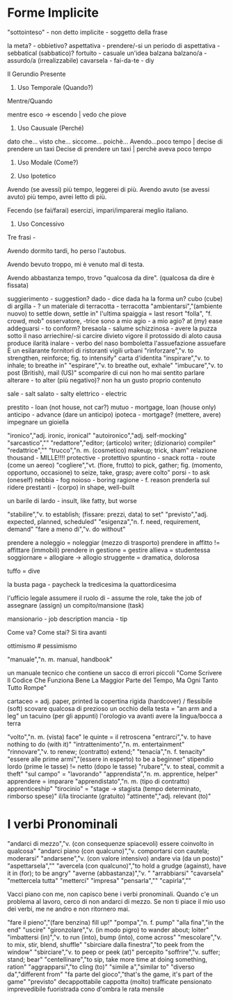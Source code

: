 # Forme Implicite

"sottointeso" - non detto
implicite - soggetto della frase

la meta? - obbietivo?
aspettativa - prendere/-si un periodo di aspettativa - sebbatical (sabbatico)?
fortuito - casuale
un'idea balzana
balzano/a - assurdo/a (irrealizzabile)
cavarsela - 
fai-da-te - diy

Il Gerundio Presente

1. Uso Temporale (Quando?)

Mentre/Quando

mentre esco -> escendo | vedo che piove

1. Uso Causuale (Perché)

dato che...
visto che...
siccome...
poichè...
Avendo...poco tempo | decise di prendere un taxi
Decise di prendere un taxi | perchè aveva poco tempo

1. Uso Modale (Come?)



1. Uso Ipotetico

Avendo (se avessi) più tempo, leggerei di più.
Avendo avuto (se avessi avuto) più tempo, avrei letto di più.

Fecendo (se fai/farai) esercizi, impari/imparerai meglio italiano.



1. Uso Concessivo

Tre frasi - 

Avendo dormito tardi, ho perso l'autobus.

Avendo bevuto troppo, mi è venuto mal di testa.

Avendo abbastanza tempo, trovo "qualcosa da dire". (qualcosa da dire è fissata)

suggierimento - suggestion?
dado - dice
dada ha la forma un? cubo (cube)
di argilla - ? un materiale
di terracotta - terracotta 
"ambientarsi","(ambiente nuovo) to settle down, settle in"
l'ultima spaiggia = last resort
"folla", "f. crowd, mob"
osservatore, -trice
sono a mio agio - a mio agio? at (my) ease
addeguarsi - to conform?
bresaola - salume
schizzinosa - avere la puzza sotto il naso
arriechire/-si
carcire
divieto
vigore
il protossido di aloto causa
produce ilarità
inalare - verbo del naso
bomboletta
l'assuefazione
assuefare
È un esilarante
fornitori di ristoranti
vigili urbani
"rinforzare","v. to strengthen, reinforce; fig. to intensify"
carta d'identita
"inspirare","v. to inhale; to breathe in"
"espirare","v. to breathe out, exhale"
"imbucare","v. to post (British), mail (US)"
scomparire
di cui non ho mai sentito parlare
alterare - to alter (più negativo)?
non ha un gusto proprio
contenuto

sale - salt
salato - salty
elettrico - electric

prestito - loan (not house, not car?)
mutuo - mortgage, loan (house only)
anticipo - advance (dare un anticipo)
ipoteca - mortgage? (mettere, avere)
impegnare un gioiella

"ironico","adj. ironic, ironical"
"autoironico","adj. self-mocking"
"sarcastico",""
"redattore","editor; (articolo) writer; (dizionario) compiler"
"redattrice",""
"trucco","n. m. (cosmetico) makeup; trick, sham"
relazione
thousand - MILLE!!!!
protective - protettivo
spuntino - snack
rotta - route (come un aereo)
"cogliere","vt.  (fiore, frutto) to pick, gather; fig. (momento, opportuno, occasione) to seize, take, grasp; avere colto"
porsi - to ask (oneself)
nebbia - fog
noioso - boring
ragione - f. reason
prenderla sul ridere
prestanti - (corpo) in shape, well-built

un barile di lardo - insult, like fatty, but worse


"stabilire","v. to establish; (fissare: prezzi, data) to set"
"previsto","adj. expected, planned, scheduled"
"esigenza","n. f. need, requirement, demand"
"fare a meno di","v. do without"

prendere a noleggio = noleggiar (mezzo di trasporto)
prendere in affitto != affittare (immobili)
prendere in gestione = gestire 
allieva = studentessa
soggiornare = allogiare -> allogio
struggente = dramatica, dolorosa

tuffo = dive

la busta paga - paycheck
la tredicesima
la quattordicesima

l'ufficio legale
assumere il ruolo di - assume the role, take the job of
assegnare (assign) un compito/mansione (task)

mansionario - job description
mancia - tip

Come va?  Come stai?
Si tira avanti

ottimismo # pessimismo

"manuale","n. m. manual, handbook"

un manuale tecnico che contiene un sacco di errori piccoli
"Come Scrivere Il Codice Che Funziona Bene 
La Maggior Parte del Tempo, Ma Ogni Tanto Tutto Rompe"

cartaceo = adj. paper, printed
la copertina rigida (hardcover) / flessibile (soft)
scovare qualcosa di prezioso
un occhio della testa = "an arm and a leg"
un tacuino (per gli appunti)
l'orologio va avanti
avere la lingua/bocca a terra

"volto","n. m. (vista) face"
le quinte = il retroscena
"entrarci","v. to have nothing to do (with it)"
"intrattenimento","n. m. entertainment"
"rinnovare","v. to renew; (contratto) extend;"
"tenacia","n. f. tenacity"
"essere alle prime armi","(essere in esperto) to be a beginner"
stipendio lordo (prime le tasse) != netto (dopo le tasse)
"rubare","v. to steal, commit a theft"
"sul campo" = "lavorando"
"apprendista","n. m. apprentice, helper"
apprendere = imparare
"apprendistato","n. m. (tipo di contratto) apprenticeship"
"tirocinio" = "stage -> stagista (tempo determinato, rimborso spese)"
il/la tirociante (gratuito)
"attinente","adj. relevant (to)"

# I verbi Pronominali
"andarci di mezzo","v. (con consequenze spiacevoli) essere coinvolto in qualcosa"
"andarci piano (con qualcuno)","v. comportarsi con cautela; moderarsi"
"andarsene","v. (con valore intensivo) andare via (da un posto)"
"aspettarsela",""
"avercela (con qualcuno)","to hold a grudge (against), have it in (for); to be angry"
"averne (abbastanza)","v. "
"arrabbiarsi"
"cavarsela"
"mettercela tutta"
"metterci"
"impresa"
"pensarla",""
"capirla",""

Vacci piano con me, non capisco bene i verbi pronominali.
Quando c'e un problema al lavoro, cerco di non andarci di mezzo.
Se non ti piace il mio uso dei verbi, me ne andro e non ritornero mai.

"fare il pieno","(fare benzina) fill up!"
"pompa","n. f. pump"
"alla fina","in the end"
"uscire"
"gironzolare","v. (in modo pigro) to wander about; loiter"
"imbattersi (in)","v. to run (into), bump (into), come across"
"mescolare","v. to mix, stir, blend, shuffle"
"sbirciare dalla finestra","to peek from the window"
"sbirciare","v. to peep or peek (at)"
percepito
"soffrire","v. suffer; stand; bear"
"centellinare","to sip, take more time at doing something, ration"
"aggrapparsi","to cling (to)"
"simile a","similar to"
"diverso da","different from"
"fa parte del gioco","that's the game, it's part of the game"
"previsto"
decappottabile
cappotta
(molto) trafficate
pensionato
imprevedibile
fuoristrada
cono d'ombra
le rata mensile
